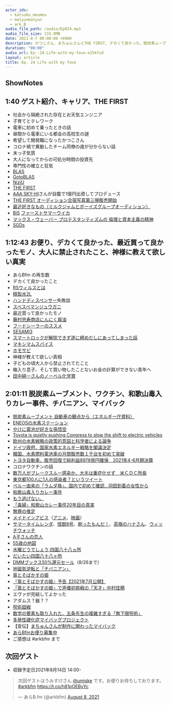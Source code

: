 ```yaml
---
actor_ids:
  - katsuko_meumeu
  - matyunmatyun
  - ark_B
audio_file_path: /audio/Ep024.mp3
audio_file_size: 133.0MB
date: 2021-8-7 00:00:00 +0900
description: かつこさん、まちゅんさんとTHE FIRST, デカくて良かった、脱炭素ムーブメント、ワクチン、チバニアン、マイバックなどについて話しました。
duration: "00:00"
audio_url: Ep--24-Life-with-my-fave-e15kfud
layout: article
title: Ep. 24 Life with my fave
---
```


## ShowNotes 

## 1:40 ゲスト紹介、キャリア、THE FIRST

* 社会から隔絶された存在とお天気エンジニア
* 子育てとテレワーク
* 電車に初めて乗ったときの話
* 昼間から電車にいる都会の高校生の謎
* 希望して開発職になったかつこさん
* コロナ禍で異動したチーム同僚の歳が分からない話
* 末っ子気質
* 大人になってからの可処分時間の投資先
* 専門性の確立と狂気
* [BLAS](https://en.wikipedia.org/wiki/Basic_Linear_Algebra_Subprograms)
* [GotoBLAS](https://www.worddisk.com/wiki/GotoBLAS/)
* [NiziU](https://niziu.com/s/n123/?ima=0800)
* [THE FIRST](https://bmsg.tokyo/thefirst/)
* [AAA SKY-HI](https://avex.jp/skyhi/)さんが自腹で1億円出資してプロデュース
* [THE FIRST オーディション合宿写真第三弾販売開始](https://ameblo.jp/rionnunao/entry-12688250345.html)
* [最近好きなもの（ミルクジャムとボーイズグループオーディション）](https://aya-matsuda43.medium.com/%E6%9C%80%E8%BF%91%E5%A5%BD%E3%81%8D%E3%81%AA%E3%82%82%E3%81%AE-%E3%83%9F%E3%83%AB%E3%82%AF%E3%82%B8%E3%83%A3%E3%83%A0%E3%81%A8%E3%83%9C%E3%83%BC%E3%82%A4%E3%82%BA%E3%82%B0%E3%83%AB%E3%83%BC%E3%83%97%E3%82%AA%E3%83%BC%E3%83%87%E3%82%A3%E3%82%B7%E3%83%A7%E3%83%B3-7cec2f2f4b17)
* [BiS](https://ja.wikipedia.org/wiki/BiS) [ファーストサマーウイカ](https://www.cubeinc.co.jp/archives/artist/firstsummeruika)
* [マックス・ウェーバー プロテスタンティズムの 倫理と資本主義の精神](https://amzn.to/3AhTeeo)
* [SGDs](https://www.mofa.go.jp/mofaj/gaiko/oda/sdgs/about/index.html)

## 1:12:43 お便り、デカくて良かった、最近買って良かったモノ、大人に禁止されたこと、神様に教えて欲しい真実

* あらBfm の再生数
* デカくて良かったこと
* [RSウィルスとは](https://family.saraya.com/kansen/rs/)
* [精製水2L](https://amzn.to/3AmXOrT)
* [ハンドディスペンサー](https://amzn.to/3fDUl0j)失敗談
* [スベスベマンジュウガニ](https://ja.wikipedia.org/wiki/%E3%82%B9%E3%83%99%E3%82%B9%E3%83%99%E3%83%9E%E3%83%B3%E3%82%B8%E3%83%A5%E3%82%A6%E3%82%AC%E3%83%8B)
* 最近買って良かったモノ
* [藤村忠寿商店にんにく醤油](https://fujiyan.shop-pro.jp/?pid=158826591)
* [フードシーラーのススメ](https://note.com/arkb/n/n6082b1192732)
* [SESAMI3](https://jp.candyhouse.co/products/sesame3)
* [スマートロックが解除できず遂に締めだしにあってしまった話](https://k-tai.watch.impress.co.jp/docs/column/minna/1340971.html)
* [マキシマムスパイス](https://www.youtube.com/channel/UCd0hscDvJvzRbo8Rk7JPQMA)
* [ホモサピ](https://www.youtube.com/channel/UCd0hscDvJvzRbo8Rk7JPQMA)
* 神様が教えて欲しい真相
* 子どもの頃大人から禁止されてたこと
* 箱入り息子、そして買い物したことないお金の計算ができない青年へ
* [田中耕一さんのノーベル化学賞](https://www.shimadzu.co.jp/mass-research/qa.html)

## 2:01:11 脱炭素ムーブメント、ワクチン、和歌山毒入りカレー事件、チバニアン、マイバック

* [脱炭素ムーブメント 自動車の観点から（エネルギー庁資料）](https://www.enecho.meti.go.jp/about/special/johoteikyo/gosei_nenryo.html)
* [ENEOSの水素ステーション](https://www.eneos.co.jp/business/hydrogen/station.html)
* [やけに電池が好きな孫悟空](http://やけに電池が好きな孫悟空)
* [Toyota is quietly pushing Congress to slow the shift to electric vehicles](https://www.theverge.com/2021/7/26/22594235/toyota-lobbying-dc-ev-congress-biden-donation)
* [欧州の水素戦略の政策的意図と科学者による論争](https://brightinnovation.jp/carbon/information/%e6%ac%a7%e5%b7%9e%e3%81%ae%e6%b0%b4%e7%b4%a0%e6%88%a6%e7%95%a5%e3%81%ae%e6%94%bf%e7%ad%96%e7%9a%84%e6%84%8f%e5%9b%b3%e3%81%a8%e7%a7%91%e5%ad%a6%e8%80%85%e3%81%ab%e3%82%88%e3%82%8b%e8%ab%96%e4%ba%89/)
* [ドイツ政府、国家水素エネルギー戦略を閣議決定](https://energy-shift.com/news/2bab8209-279c-40db-82df-af9d1df2d6ae)
* [韓国、水素燃料電池車の月間販売数１千台を初めて突破](https://news.yahoo.co.jp/articles/fc6b27937ee399fb05d325d373494c1701416bf9)
* [トヨタ自動車、販売回復で純利益8978億円確保　2021年4-6月期決算](https://response.jp/article/2021/08/04/348338.html)
* コロナワクチンの話
* [数万人がブレークスルー感染か、大半は重症化せず　米ＣＤＣ所長](https://www.cnn.co.jp/usa/35174968.html)
* [東京都100人に1人の感染者？というツイート](https://twitter.com/ryseto/status/1423567689386102785?s=20)
* [ペルー由来の「ラムダ株」、国内で初めて確認…羽田到着の女性から](https://www.yomiuri.co.jp/national/20210806-OYT1T50443/)
* [和歌山毒入りカレー事件](https://ja.wikipedia.org/wiki/%E5%92%8C%E6%AD%8C%E5%B1%B1%E6%AF%92%E7%89%A9%E3%82%AB%E3%83%AC%E3%83%BC%E4%BA%8B%E4%BB%B6)
* [もう逃げない。](https://amzn.to/3jDkZY6)
* [「毒婦」和歌山カレー事件20年目の真実](https://www.nichibenren.or.jp/ja/citizen_judge/becoming/mind.html)
* [無罪の推定](https://www.nichibenren.or.jp/ja/citizen_judge/becoming/mind.html)
* [メイドインアビス](https://amzn.to/3jQvjwn)（[アニメ](https://amzn.to/3jD2rau)、[映画](https://amzn.to/3AjZVNh)）
* [サマータイムレンダ](https://amzn.to/3jz6Z1R)、[怪獣8号](https://amzn.to/3segzex)、[刷ったもんだ！](https://amzn.to/3AoVzUY)、[高嶺のハナさん](https://amzn.to/3CoKYvj)、[ウィッチウォッチ](https://amzn.to/3jEeyEx)
* [A子さんの恋人](https://amzn.to/3ClyPHg)
* [55歳の地図](https://amzn.to/2X8PIVF)
* [水曜どうでしょう 四国八十八ヵ所](https://amzn.to/2WWLf8f)
* [だいたい四国八十八ヶ所](https://amzn.to/3CvTM2f)
* [DMMブックス50%還元セール](https://book.dmm.com/book/feature/supersale/index.html)（8/26まで）
* [地磁気逆転と「チバニアン」](https://amzn.to/3Cr8vM3)
* [竜とそばかすの姫](https://ryu-to-sobakasu-no-hime.jp/)
* [『竜とそばかすの姫』予告【2021年7月公開】](https://www.youtube.com/watch?v=IYo8jI9Nirg)
* [「竜とそばかすの姫」で声優初挑戦の「天才」中村佳穂](https://www.yomiuri.co.jp/culture/subcul/20210714-OYT1T50140/)
* エヴァが完結してよかった
* アダムス？器？？
* [呪術廻戦](https://amzn.to/3g1Aw3l)
* [数学の要素も取り入れた、五条先生の複雑すぎる「無下限呪術」](https://news.yahoo.co.jp/articles/b857ffd0c18bea6d30c2f8f4a0f688aeb0adb369)
* [多発性硬化症マイバッグプロジェクト](https://www.ms-supportnavi.com/ja-jp/home/efforts/effort01/2021.html)
* 【宣伝】[まちゅんさんが制作に関わったマイバック](https://suzuri.jp/msmybag/7194257/big-shoulder-bag/m/natural)
* [あらBfmお便り募集中](https://twitter.com/arkbfm/status/1341090549177012225?s=20)
* ご感想は #arkbfm まで

## 次回ゲスト

* 収録予定日2021年8月14日 14:00-

<blockquote class="twitter-tweet"><p lang="ja" dir="ltr">次回ゲストはうみすけさん <a href="https://twitter.com/umiske?ref_src=twsrc%5Etfw">@umiske</a> です。お便りお待ちしております。 <a href="https://twitter.com/hashtag/arkbfm?src=hash&amp;ref_src=twsrc%5Etfw">#arkbfm</a> <a href="https://t.co/h81pOEByYc">https://t.co/h81pOEByYc</a></p>&mdash; あらB.fm (@arkbfm) <a href="https://twitter.com/arkbfm/status/1424395124641959936?ref_src=twsrc%5Etfw">August 8, 2021</a></blockquote> <script async src="https://platform.twitter.com/widgets.js" charset="utf-8"></script>
